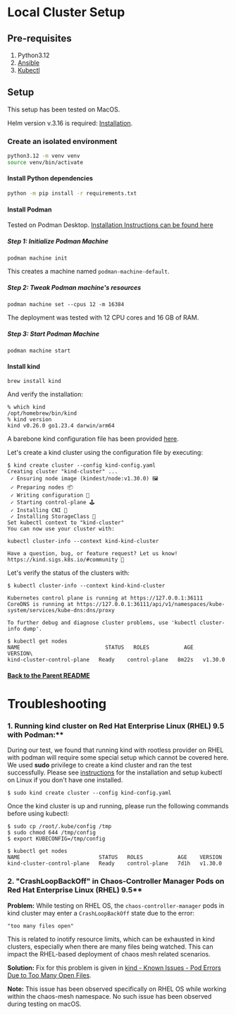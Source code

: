 # Local Cluster Setup

## Pre-requisites
1. Python3.12
2. [Ansible](https://docs.ansible.com/ansible/latest/installation_guide/intro_installation.html)
3. [Kubectl](https://kubernetes.io/docs/tasks/tools/)

## Setup

This setup has been tested on MacOS.

Helm version v.3.16 is required: [Installation](https://helm.sh/docs/intro/install/).

### Create an isolated environment 
```bash
python3.12 -m venv venv
source venv/bin/activate
```

#### Install Python dependencies

```bash
python -m pip install -r requirements.txt
```

#### Install Podman
Tested on Podman Desktop. [Installation Instructions can be found here](https://podman.io/docs/installation)

##### Step 1: Initialize Podman Machine

```shell
podman machine init
```
This creates a machine named `podman-machine-default`.

##### Step 2: Tweak Podman machine's resources

```shell
podman machine set --cpus 12 -m 16384
```
The deployment was tested with 12 CPU cores and 16 GB of RAM. 

##### Step 3: Start Podman Machine

```shell
podman machine start
```

#### Install kind
```shell
brew install kind
```

And verify the installation:
```shell
% which kind
/opt/homebrew/bin/kind
% kind version
kind v0.26.0 go1.23.4 darwin/arm64
```

A barebone kind configuration file has been provided [here](./kind-config.yaml).

Let's create a kind cluster using the configuration file by executing:
```shell
$ kind create cluster --config kind-config.yaml
Creating cluster "kind-cluster" ...
 ✓ Ensuring node image (kindest/node:v1.30.0) 🖼
 ✓ Preparing nodes 📦
 ✓ Writing configuration 📜
 ✓ Starting control-plane 🕹️
 ✓ Installing CNI 🔌
 ✓ Installing StorageClass 💾
Set kubectl context to "kind-cluster"
You can now use your cluster with:

kubectl cluster-info --context kind-kind-cluster

Have a question, bug, or feature request? Let us know! https://kind.sigs.k8s.io/#community 🙂
```

Let's verify the status of the clusters with:
```shell
$ kubectl cluster-info --context kind-kind-cluster

Kubernetes control plane is running at https://127.0.0.1:36111
CoreDNS is running at https://127.0.0.1:36111/api/v1/namespaces/kube-system/services/kube-dns:dns/proxy

To further debug and diagnose cluster problems, use 'kubectl cluster-info dump'.
```
```shell
$ kubectl get nodes
NAME                           STATUS   ROLES           AGE     VERSION\
kind-cluster-control-plane   Ready    control-plane   8m22s   v1.30.0
```

####  [Back to the Parent README](../README.md)

# Troubleshooting
### 1. Running kind cluster on Red Hat Enterprise Linux (RHEL) 9.5 with Podman:**

During our test, we found that running kind with rootless provider on RHEL with podman will require some special setup which cannot be covered here.
We used **sudo** privilege to create a kind cluster and ran the test successfully.
Please see [instructions](https://kubernetes.io/docs/tasks/tools/install-kubectl-linux/) for the installation and setup kubectl on Linux if you don't have one installed.

`$ sudo kind create cluster --config kind-config.yaml`

Once the kind cluster is up and running, please run the following commands before using kubectl:
```
$ sudo cp /root/.kube/config /tmp
$ sudo chmod 644 /tmp/config
$ export KUBECONFIG=/tmp/config
```
```
$ kubectl get nodes
NAME                         STATUS   ROLES           AGE    VERSION
kind-cluster-control-plane   Ready    control-plane   7d1h   v1.30.0
```
### 2. "CrashLoopBackOff" in Chaos-Controller Manager Pods on Red Hat Enterprise Linux (RHEL) 9.5**

**Problem:**  While testing on RHEL OS, the `chaos-controller-manager` pods in kind cluster may enter a `CrashLoopBackOff` state due to the error:  
```
"too many files open"
```

This is related to inotify resource limits, which can be exhausted in kind clusters, especially when there are many files being watched. This can impact the RHEL-based deployment of chaos mesh related scenarios. 

**Solution:** 
Fix for this problem is given in [kind - Known Issues - Pod Errors Due to Too Many Open Files](https://kind.sigs.k8s.io/docs/user/known-issues/#pod-errors-due-to-too-many-open-files). 

**Note:**
This issue has been observed specifically on RHEL OS while working within the chaos-mesh namespace. No such issue has been observed during testing on macOS.
